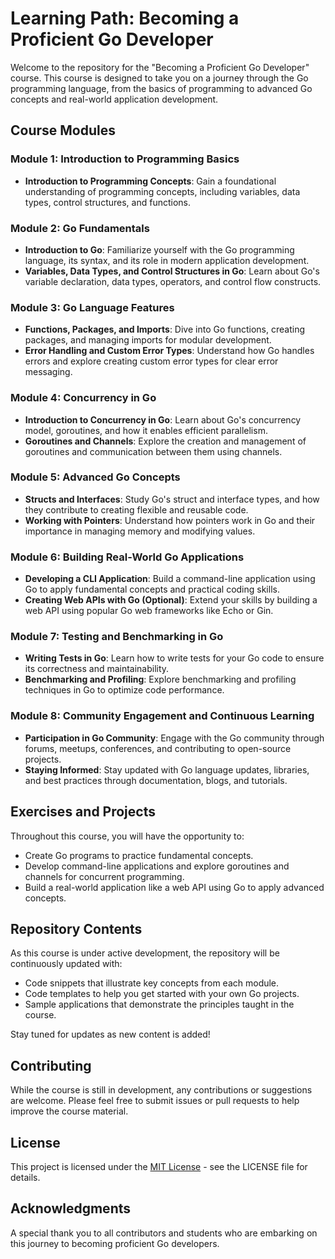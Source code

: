 # Learning Path: Becoming a Proficient Go Developer

Welcome to the repository for the "Becoming a Proficient Go Developer" course. This course is designed to take you on a journey through the Go programming language, from the basics of programming to advanced Go concepts and real-world application development.

## Course Modules

### Module 1: Introduction to Programming Basics

- **Introduction to Programming Concepts**: Gain a foundational understanding of programming concepts, including variables, data types, control structures, and functions.

### Module 2: Go Fundamentals

- **Introduction to Go**: Familiarize yourself with the Go programming language, its syntax, and its role in modern application development.
- **Variables, Data Types, and Control Structures in Go**: Learn about Go's variable declaration, data types, operators, and control flow constructs.

### Module 3: Go Language Features

- **Functions, Packages, and Imports**: Dive into Go functions, creating packages, and managing imports for modular development.
- **Error Handling and Custom Error Types**: Understand how Go handles errors and explore creating custom error types for clear error messaging.

### Module 4: Concurrency in Go

- **Introduction to Concurrency in Go**: Learn about Go's concurrency model, goroutines, and how it enables efficient parallelism.
- **Goroutines and Channels**: Explore the creation and management of goroutines and communication between them using channels.

### Module 5: Advanced Go Concepts

- **Structs and Interfaces**: Study Go's struct and interface types, and how they contribute to creating flexible and reusable code.
- **Working with Pointers**: Understand how pointers work in Go and their importance in managing memory and modifying values.

### Module 6: Building Real-World Go Applications

- **Developing a CLI Application**: Build a command-line application using Go to apply fundamental concepts and practical coding skills.
- **Creating Web APIs with Go (Optional)**: Extend your skills by building a web API using popular Go web frameworks like Echo or Gin.

### Module 7: Testing and Benchmarking in Go

- **Writing Tests in Go**: Learn how to write tests for your Go code to ensure its correctness and maintainability.
- **Benchmarking and Profiling**: Explore benchmarking and profiling techniques in Go to optimize code performance.

### Module 8: Community Engagement and Continuous Learning

- **Participation in Go Community**: Engage with the Go community through forums, meetups, conferences, and contributing to open-source projects.
- **Staying Informed**: Stay updated with Go language updates, libraries, and best practices through documentation, blogs, and tutorials.

## Exercises and Projects

Throughout this course, you will have the opportunity to:

- Create Go programs to practice fundamental concepts.
- Develop command-line applications and explore goroutines and channels for concurrent programming.
- Build a real-world application like a web API using Go to apply advanced concepts.

## Repository Contents

As this course is under active development, the repository will be continuously updated with:

- Code snippets that illustrate key concepts from each module.
- Code templates to help you get started with your own Go projects.
- Sample applications that demonstrate the principles taught in the course.

Stay tuned for updates as new content is added!

## Contributing

While the course is still in development, any contributions or suggestions are welcome. Please feel free to submit issues or pull requests to help improve the course material.

## License

This project is licensed under the [MIT License](LICENSE.md) - see the LICENSE file for details.

## Acknowledgments

A special thank you to all contributors and students who are embarking on this journey to becoming proficient Go developers.
